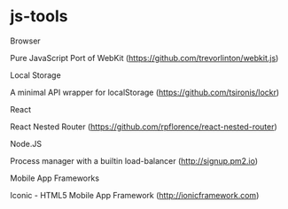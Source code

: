 js-tools
========

Browser

Pure JavaScript Port of WebKit (https://github.com/trevorlinton/webkit.js)

Local Storage

A minimal API wrapper for localStorage (https://github.com/tsironis/lockr)

React

React Nested Router (https://github.com/rpflorence/react-nested-router)

Node.JS

Process manager with a builtin load-balancer (http://signup.pm2.io)

Mobile App Frameworks

Iconic - HTML5 Mobile App Framework (http://ionicframework.com)
